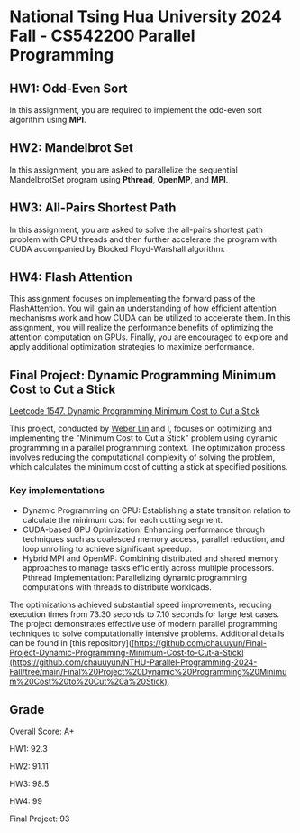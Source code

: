 # National Tsing Hua University 2024 Fall - CS542200 Parallel Programming

## HW1: Odd-Even Sort

In this assignment, you are required to implement the odd-even sort algorithm using **MPI**.

## HW2: Mandelbrot Set

In this assignment, you are asked to parallelize the sequential MandelbrotSet program using **Pthread**, **OpenMP**, and **MPI**.

## HW3: All-Pairs Shortest Path

In this assignment, you are asked to solve the all-pairs shortest path problem with CPU threads and then further accelerate the program with CUDA accompanied by Blocked Floyd-Warshall algorithm.

## HW4: Flash Attention

This assignment focuses on implementing the forward pass of the FlashAttention. You will gain an understanding of how efficient attention mechanisms work and how CUDA can be utilized to accelerate them. In this assignment, you will realize the performance benefits of optimizing the attention computation on GPUs. Finally, you are encouraged to explore and apply additional optimization strategies to maximize performance.

## Final Project: Dynamic Programming Minimum Cost to Cut a Stick 
[Leetcode 1547. Dynamic Programming Minimum Cost to Cut a Stick](https://leetcode.com/problems/minimum-cost-to-cut-a-stick/description/)
 
This project, conducted by [Weber Lin](https://github.com/xswzaq44321) and I, focuses on optimizing and implementing the "Minimum Cost to Cut a Stick" problem using dynamic programming in a parallel programming context. The optimization process involves reducing the computational complexity of solving the problem, which calculates the minimum cost of cutting a stick at specified positions.

### Key implementations

- Dynamic Programming on CPU: Establishing a state transition relation to calculate the minimum cost for each cutting segment.
- CUDA-based GPU Optimization: Enhancing performance through techniques such as coalesced memory access, parallel reduction, and loop unrolling to achieve significant speedup.
- Hybrid MPI and OpenMP: Combining distributed and shared memory approaches to manage tasks efficiently across multiple processors.
Pthread Implementation: Parallelizing dynamic programming computations with threads to distribute workloads.

The optimizations achieved substantial speed improvements, reducing execution times from 73.30 seconds to 7.10 seconds for large test cases. The project demonstrates effective use of modern parallel programming techniques to solve computationally intensive problems. 
Additional details can be found in [this repository]([https://github.com/chauuyun/Final-Project-Dynamic-Programming-Minimum-Cost-to-Cut-a-Stick](https://github.com/chauuyun/NTHU-Parallel-Programming-2024-Fall/tree/main/Final%20Project%20Dynamic%20Programming%20Minimum%20Cost%20to%20Cut%20a%20Stick).

## Grade

Overall Score: A+

HW1: 92.3

HW2: 91.11

HW3: 98.5

HW4: 99

Final Project: 93
